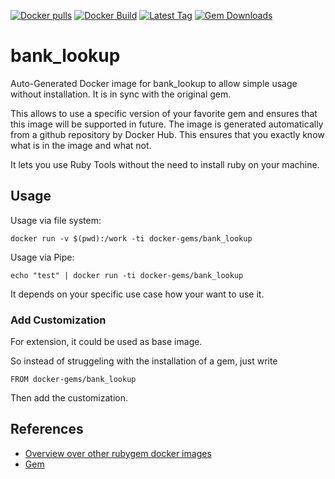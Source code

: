 [![Docker pulls](https://img.shields.io/docker/pulls/rubygem/bank_lookup.svg)](https://hub.docker.com/r/rubygem/bank_lookup/)
[![Docker Build](https://img.shields.io/docker/automated/rubygem/bank_lookup.svg)](https://hub.docker.com/r/rubygem/bank_lookup/)
[![Latest Tag](https://img.shields.io/github/tag/docker-rubygem/bank_lookup.svg)](https://hub.docker.com/r/rubygem/bank_lookup/)
[![Gem Downloads](https://img.shields.io/gem/dt/bank_lookup.svg)](https://rubygems.org/gems/bank_lookup/)
# bank_lookup

Auto-Generated Docker image for bank_lookup to allow simple usage without installation.
It is in sync with the original gem.

This allows to use a specific version of your favorite gem and ensures that this image will be supported in future.
The image is generated automatically from a github repository by Docker Hub.
This ensures that you exactly know what is in the image and what not.

It lets you use Ruby Tools without the need to install ruby on your machine.

## Usage

Usage via file system:

`docker run -v $(pwd):/work -ti docker-gems/bank_lookup`

Usage via Pipe:

`echo "test" | docker run -ti docker-gems/bank_lookup`

It depends on your specific use case how your want to use it.

### Add Customization

For extension, it could be used as base image.

So instead of struggeling with the installation of a gem, just write

`FROM docker-gems/bank_lookup`

Then add the customization.

## References

 - [Overview over other rubygem docker images](https://github.com/thinkbot/docker-rubygem)
 - [Gem](https://rubygems.org/gems/bank_lookup/)

